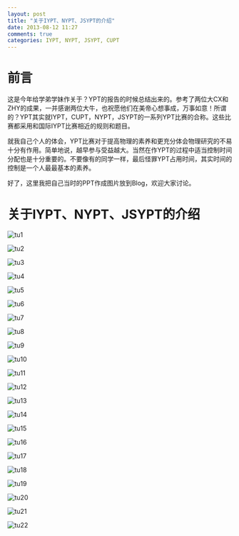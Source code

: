 ```yaml
---
layout: post
title: "关于IYPT、NYPT、JSYPT的介绍"
date: 2013-08-12 11:27
comments: true
categories: IYPT, NYPT, JSYPT, CUPT
---
```


# 前言

这是今年给学弟学妹作关于？YPT的报告的时候总结出来的。参考了两位大CX和ZHY的成果，一并感谢两位大牛，也祝愿他们在美帝心想事成，万事如意！所谓的？YPT其实就IYPT，CUPT，NYPT，JSYPT的一系列YPT比赛的合称。这些比赛都采用和国际IYPT比赛相近的规则和题目。

就我自己个人的体会，YPT比赛对于提高物理的素养和更充分体会物理研究的不易十分有作用。简单地说，越早参与受益越大。当然在作YPT的过程中适当控制时间分配也是十分重要的。不要像有的同学一样，最后怪罪YPT占用时间，其实时间的控制是一个人最最基本的素养。

好了，这里我把自己当时的PPT作成图片放到Blog，欢迎大家讨论。


<!--more-->

# 关于IYPT、NYPT、JSYPT的介绍

![tu1](/images/introduction-smr/幻灯片1.png)

![tu2](/images/introduction-smr/幻灯片2.png) 

![tu3](/images/introduction-smr/幻灯片3.png) 

![tu4](/images/introduction-smr/幻灯片4.png) 

![tu5](/images/introduction-smr/幻灯片5.png) 

![tu6](/images/introduction-smr/幻灯片6.png) 

![tu7](/images/introduction-smr/幻灯片7.png) 

![tu8](/images/introduction-smr/幻灯片8.png) 

![tu9](/images/introduction-smr/幻灯片9.png) 

![tu10](/images/introduction-smr/幻灯片10.png) 

![tu11](/images/introduction-smr/幻灯片11.png) 

![tu12](/images/introduction-smr/幻灯片12.png) 

![tu13](/images/introduction-smr/幻灯片13.png) 

![tu14](/images/introduction-smr/幻灯片14.png) 

![tu15](/images/introduction-smr/幻灯片15.png)

![tu16](/images/introduction-smr/幻灯片16.png) 

![tu17](/images/introduction-smr/幻灯片17.png) 

![tu18](/images/introduction-smr/幻灯片18.png) 

![tu19](/images/introduction-smr/幻灯片19.png) 

![tu20](/images/introduction-smr/幻灯片20.png) 

![tu21](/images/introduction-smr/幻灯片21.png) 

![tu22](/images/introduction-smr/幻灯片22.png) 